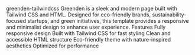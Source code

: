  greenden-tailwindcss
Greenden is a sleek and modern page built with Tailwind CSS and HTML. Designed for eco-friendly brands, sustainability-focused startups, and green initiatives, this template provides a responsive and minimalist design to enhance user experience.
Features
Fully responsive design
Built with Tailwind CSS for fast styling
Clean and accessible HTML structure
Eco-friendly theme with nature-inspired aesthetics
Optimized for performance 
